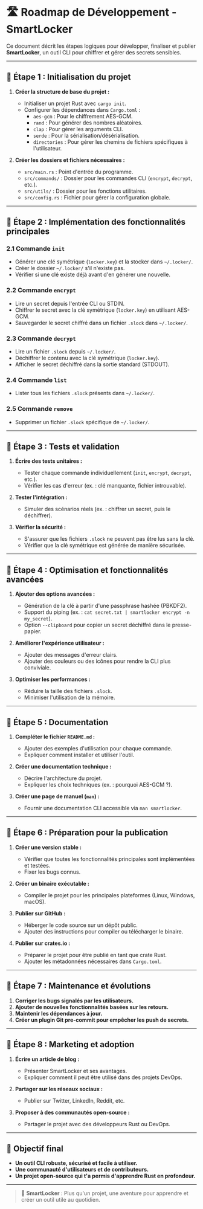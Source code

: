 # 🛣️ Roadmap de Développement - SmartLocker

Ce document décrit les étapes logiques pour développer, finaliser et publier **SmartLocker**, un outil CLI pour chiffrer et gérer des secrets sensibles.

---

## 📅 Étape 1 : Initialisation du projet

1. **Créer la structure de base du projet :**
   - Initialiser un projet Rust avec `cargo init`.
   - Configurer les dépendances dans `Cargo.toml` :
     - `aes-gcm` : Pour le chiffrement AES-GCM.
     - `rand` : Pour générer des nombres aléatoires.
     - `clap` : Pour gérer les arguments CLI.
     - `serde` : Pour la sérialisation/désérialisation.
     - `directories` : Pour gérer les chemins de fichiers spécifiques à l'utilisateur.

2. **Créer les dossiers et fichiers nécessaires :**
   - `src/main.rs` : Point d'entrée du programme.
   - `src/commands/` : Dossier pour les commandes CLI (`encrypt`, `decrypt`, etc.).
   - `src/utils/` : Dossier pour les fonctions utilitaires.
   - `src/config.rs` : Fichier pour gérer la configuration globale.

---

## 📅 Étape 2 : Implémentation des fonctionnalités principales

### **2.1 Commande `init`**
   - Générer une clé symétrique (`locker.key`) et la stocker dans `~/.locker/`.
   - Créer le dossier `~/.locker/` s'il n'existe pas.
   - Vérifier si une clé existe déjà avant d'en générer une nouvelle.

### **2.2 Commande `encrypt`**
   - Lire un secret depuis l'entrée CLI ou STDIN.
   - Chiffrer le secret avec la clé symétrique (`locker.key`) en utilisant AES-GCM.
   - Sauvegarder le secret chiffré dans un fichier `.slock` dans `~/.locker/`.

### **2.3 Commande `decrypt`**
   - Lire un fichier `.slock` depuis `~/.locker/`.
   - Déchiffrer le contenu avec la clé symétrique (`locker.key`).
   - Afficher le secret déchiffré dans la sortie standard (STDOUT).

### **2.4 Commande `list`**
   - Lister tous les fichiers `.slock` présents dans `~/.locker/`.

### **2.5 Commande `remove`**
   - Supprimer un fichier `.slock` spécifique de `~/.locker/`.

---

## 📅 Étape 3 : Tests et validation

1. **Écrire des tests unitaires :**
   - Tester chaque commande individuellement (`init`, `encrypt`, `decrypt`, etc.).
   - Vérifier les cas d'erreur (ex. : clé manquante, fichier introuvable).

2. **Tester l'intégration :**
   - Simuler des scénarios réels (ex. : chiffrer un secret, puis le déchiffrer).

3. **Vérifier la sécurité :**
   - S'assurer que les fichiers `.slock` ne peuvent pas être lus sans la clé.
   - Vérifier que la clé symétrique est générée de manière sécurisée.

---

## 📅 Étape 4 : Optimisation et fonctionnalités avancées

1. **Ajouter des options avancées :**
   - Génération de la clé à partir d'une passphrase hashée (PBKDF2).
   - Support du piping (ex. : `cat secret.txt | smartlocker encrypt -n my_secret`).
   - Option `--clipboard` pour copier un secret déchiffré dans le presse-papier.

2. **Améliorer l'expérience utilisateur :**
   - Ajouter des messages d'erreur clairs.
   - Ajouter des couleurs ou des icônes pour rendre la CLI plus conviviale.

3. **Optimiser les performances :**
   - Réduire la taille des fichiers `.slock`.
   - Minimiser l'utilisation de la mémoire.

---

## 📅 Étape 5 : Documentation

1. **Compléter le fichier `README.md` :**
   - Ajouter des exemples d'utilisation pour chaque commande.
   - Expliquer comment installer et utiliser l'outil.

2. **Créer une documentation technique :**
   - Décrire l'architecture du projet.
   - Expliquer les choix techniques (ex. : pourquoi AES-GCM ?).

3. **Créer une page de manuel (`man`) :**
   - Fournir une documentation CLI accessible via `man smartlocker`.

---

## 📅 Étape 6 : Préparation pour la publication

1. **Créer une version stable :**
   - Vérifier que toutes les fonctionnalités principales sont implémentées et testées.
   - Fixer les bugs connus.

2. **Créer un binaire exécutable :**
   - Compiler le projet pour les principales plateformes (Linux, Windows, macOS).

3. **Publier sur GitHub :**
   - Héberger le code source sur un dépôt public.
   - Ajouter des instructions pour compiler ou télécharger le binaire.

4. **Publier sur crates.io :**
   - Préparer le projet pour être publié en tant que crate Rust.
   - Ajouter les métadonnées nécessaires dans `Cargo.toml`.

---

## 📅 Étape 7 : Maintenance et évolutions

1. **Corriger les bugs signalés par les utilisateurs.**
2. **Ajouter de nouvelles fonctionnalités basées sur les retours.**
3. **Maintenir les dépendances à jour.**
4. **Créer un plugin Git pre-commit pour empêcher les push de secrets.**

---

## 📅 Étape 8 : Marketing et adoption

1. **Écrire un article de blog :**
   - Présenter SmartLocker et ses avantages.
   - Expliquer comment il peut être utilisé dans des projets DevOps.

2. **Partager sur les réseaux sociaux :**
   - Publier sur Twitter, LinkedIn, Reddit, etc.

3. **Proposer à des communautés open-source :**
   - Partager le projet avec des développeurs Rust ou DevOps.

---

## 🏁 Objectif final

- **Un outil CLI robuste, sécurisé et facile à utiliser.**
- **Une communauté d'utilisateurs et de contributeurs.**
- **Un projet open-source qui t'a permis d'apprendre Rust en profondeur.**

---

> 🔐 **SmartLocker** : Plus qu'un projet, une aventure pour apprendre et créer un outil utile au quotidien.